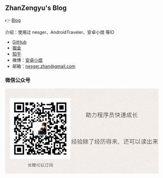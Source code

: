 ## ZhanZengyu's Blog

👉 [Blog](https://zhanzengyu.github.io/blog/)  

介绍：使用过 nesger、AndroidTraveler、安卓小煜 等ID

- [GitHub](https://github.com/nesger)
- [掘金](https://juejin.im/user/5aed89ef518825672f19c2b7/posts)
- [知乎](https://www.zhihu.com/people/nesger/activities)
- 微博：[安卓小煜](https://weibo.com/u/2403536965)
- 邮箱：nesger.zhan@gmail.com

### 微信公众号

<img width="500" src="p/images/wechat.png">

